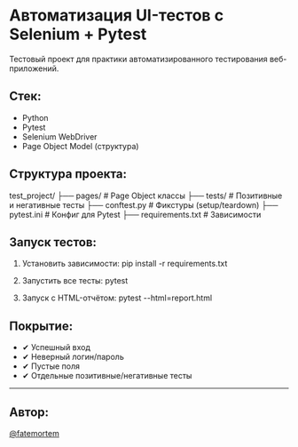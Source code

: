 # Автоматизация UI-тестов с Selenium + Pytest

Тестовый проект для практики автоматизированного тестирования веб-приложений.

## Стек:
- Python
- Pytest
- Selenium WebDriver
- Page Object Model (структура)

## Структура проекта:

test_project/
├── pages/                  # Page Object классы
├── tests/                  # Позитивные и негативные тесты
├── conftest.py             # Фикстуры (setup/teardown)
├── pytest.ini              # Конфиг для Pytest
├── requirements.txt        # Зависимости

## Запуск тестов:

1. Установить зависимости:
pip install -r requirements.txt

2. Запустить все тесты:
pytest

3. Запуск с HTML-отчётом:
pytest --html=report.html

## Покрытие:

- ✔ Успешный вход
- ✔ Неверный логин/пароль
- ✔ Пустые поля
- ✔ Отдельные позитивные/негативные тесты

---

## Автор:
[@fatemortem](https://github.com/fatemortem)
